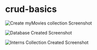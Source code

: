 # crud-basics

![Create myMovies collection Screenshot](https://res.cloudinary.com/alchemist22/image/upload/v1587056942/CreateInterns.png)

![Database Created Screenshot](https://res.cloudinary.com/alchemist22/image/upload/v1585665021/Alchemist_.png)

![Interns Collection Created Screenshot](https://res.cloudinary.com/alchemist22/image/upload/v1585665283/Interns.png)
